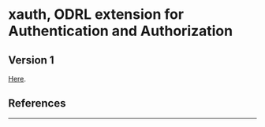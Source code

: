 # xauth, ODRL extension for Authentication and Authorization

## Version 1

[Here](./v1/README.md).

## References

---